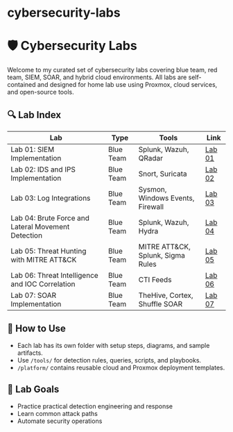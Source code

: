 # cybersecurity-labs
# 🛡️ Cybersecurity Labs

Welcome to my curated set of cybersecurity labs covering blue team, red team, SIEM, SOAR, and hybrid cloud environments. All labs are self-contained and designed for home lab use using Proxmox, cloud services, and open-source tools.

## 🔍 Lab Index

| Lab | Type | Tools | Link |
|-----|------|-------|------|
| Lab 01: SIEM Implementation | Blue Team | Splunk, Wazuh, QRadar | [Lab 01](./labs/lab-01-SIEM-implementation) |
| Lab 02: IDS and IPS Implementation | Blue Team | Snort, Suricata | [Lab 02](./labs/lab-02-IDS-IPS-implementation) |
| Lab 03: Log Integrations | Blue Team | Sysmon, Windows Events, Firewall | [Lab 03](./labs/lab-03-log-integration) |
| Lab 04: Brute Force and Lateral Movement Detection  | Blue Team | Splunk, Wazuh, Hydra | [Lab 04](./labs/lab-04-brute-force-and-lateral-movement-detection) |
| Lab 05: Threat Hunting with MITRE ATT&CK | Blue Team | MITRE ATT&CK, Splunk, Sigma Rules | [Lab 05](./labs/lab-05-threat-hunting-with-MITRE) |
| Lab 06: Threat Intelligence and IOC Correlation | Blue Team | CTI Feeds | [Lab 06](./labs/lab-06-threat-intelligence-IOC-correlation) |
| Lab 07: SOAR Implementation | Blue Team | TheHive, Cortex, Shuffle SOAR | [Lab 07](./labs/lab-07-SOAR-implementation) |

## 📖 How to Use
- Each lab has its own folder with setup steps, diagrams, and sample artifacts.
- Use `/tools/` for detection rules, queries, scripts, and playbooks.
- `/platform/` contains reusable cloud and Proxmox deployment templates.

## 🧠 Lab Goals
- Practice practical detection engineering and response
- Learn common attack paths
- Automate security operations

